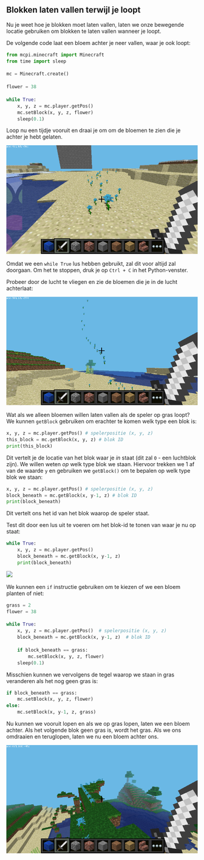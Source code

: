 ## Blokken laten vallen terwijl je loopt

Nu je weet hoe je blokken moet laten vallen, laten we onze bewegende locatie gebruiken om blokken te laten vallen wanneer je loopt.

De volgende code laat een bloem achter je neer vallen, waar je ook loopt:

```python
from mcpi.minecraft import Minecraft
from time import sleep

mc = Minecraft.create()

flower = 38

while True:
    x, y, z = mc.player.getPos()
    mc.setBlock(x, y, z, flower)
    sleep(0.1)
```

Loop nu een tijdje vooruit en draai je om om de bloemen te zien die je achter je hebt gelaten.

![](images/mcpi-flowers.png)

Omdat we een `while True` lus hebben gebruikt, zal dit voor altijd zal doorgaan. Om het te stoppen, druk je op `Ctrl + C` in het Python-venster.

Probeer door de lucht te vliegen en zie de bloemen die je in de lucht achterlaat:

![](images/mcpi-flowers-sky.png)

Wat als we alleen bloemen willen laten vallen als de speler op gras loopt? We kunnen `getBlock` gebruiken om erachter te komen welk type een blok is:

```python
x, y, z = mc.player.getPos() # spelerpositie (x, y, z)
this_block = mc.getBlock(x, y, z) # blok ID
print(this_block)
```

Dit vertelt je de locatie van het blok waar je *in* staat (dit zal `0` - een luchtblok zijn). We willen weten *op* welk type blok we staan. Hiervoor trekken we 1 af van de waarde `y` en gebruiken we `getBlock()` om te bepalen op welk type blok we staan:

```python
x, y, z = mc.player.getPos() # spelerpositie (x, y, z)
block_beneath = mc.getBlock(x, y-1, z) # blok ID
print(block_beneath)
```

Dit vertelt ons het id van het blok waarop de speler staat.

Test dit door een lus uit te voeren om het blok-id te tonen van waar je nu op staat:

```python
while True:
    x, y, z = mc.player.getPos()
    block_beneath = mc.getBlock(x, y-1, z)
    print(block_beneath)
```

![](images/blockbeneath.gif)

We kunnen een `if` instructie gebruiken om te kiezen of we een bloem planten of niet:

```python
grass = 2
flower = 38

while True:
    x, y, z = mc.player.getPos()  # spelerpositie (x, y, z)
    block_beneath = mc.getBlock(x, y-1, z)  # blok ID

    if block_beneath == grass:
        mc.setBlock(x, y, z, flower)
    sleep(0.1)
```

Misschien kunnen we vervolgens de tegel waarop we staan in gras veranderen als het nog geen gras is:

```python
if block_beneath == grass:
    mc.setBlock(x, y, z, flower)
else:
    mc.setBlock(x, y-1, z, grass)
```

Nu kunnen we vooruit lopen en als we op gras lopen, laten we een bloem achter. Als het volgende blok geen gras is, wordt het gras. Als we ons omdraaien en teruglopen, laten we nu een bloem achter ons.

![](images/mcpi-flowers-grass.png)